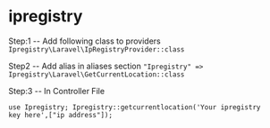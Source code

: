 # ipregistry

Step:1 -- Add following class to providers  <code>Ipregistry\Laravel\IpRegistryProvider::class</code>

Step2 -- Add alias in aliases section  <code>"Ipregistry" => Ipregistry\Laravel\GetCurrentLocation::class</code>

Step:3 -- In Controller File

<code>use Ipregistry;
  Ipregistry::getcurrentlocation('Your ipregistry key here',["ip address"]);
</code>
